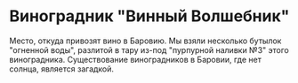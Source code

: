 # Виноградник "Винный Волшебник"

Место, откуда привозят вино в Баровию. Мы взяли несколько бутылок "огненной воды", разлитой в тару из-под "пурпурной наливки №3" этого виноградника. Существование виноградников в Баровии, где нет солнца, является загадкой.
